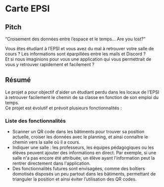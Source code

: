 # Carte EPSI

## Pitch

“Croisement des données entre l’espace et le temps… Are you lost?”

Vous êtes étudiant à l’EPSI et vous avez du mal à retrouver votre salle de cours ? Les informations sont éparpillées entre les mails et Discord ?  
Et si nous imaginions pour vous une application qui vous permettrait de vous y retrouver rapidement et facilement ?

## Résumé

Le projet a pour objectif d'aider un étudiant perdu dans les locaux de l’EPSI à retrouver facilement le chemin de sa classe en fonction de son emploi du temps.  
Ce projet est évolutif et prévoit plusieurs fonctionnalités :

### Liste des fonctionnalités

- Scanner un QR code dans les bâtiments pour trouver sa position actuelle, croiser les données avec le planning, et ainsi connaître le chemin vers la salle où il a cours.
- Indiquer une salle : les professeurs, les équipes pédagogiques ou les élèves peuvent ajouter des informations en direct. Par exemple, si une salle n'a pas encore été attribuée, un élève ayant l'information peut la rentrer directement dans l'application.
- Des fonctionnalités futures sont envisagées, comme des boîtiers domotisés disposés un peu partout dans les bâtiments, permettant de trianguler la position et ainsi éviter l’utilisation des QR codes.
